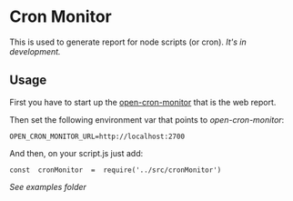 # Cron Monitor

This is used to generate report for node scripts (or cron).
*It's in development.*

## Usage

First you have to start up the [open-cron-monitor](https://github.com/guilhermegm/open-cron-monitor) that is the web report.

Then set the following environment var that points to *open-cron-monitor*:

```
OPEN_CRON_MONITOR_URL=http://localhost:2700
```

And then, on your script.js just add:

```
const  cronMonitor  =  require('../src/cronMonitor')
```

*See examples folder*
